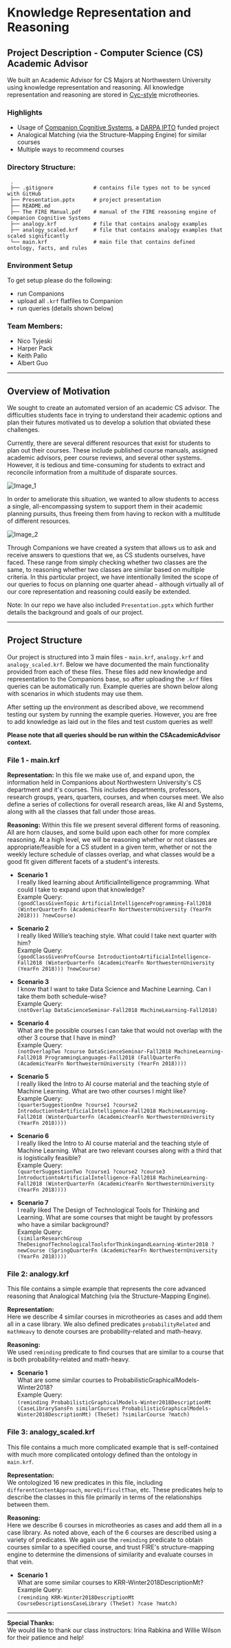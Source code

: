 # Knowledge Representation and Reasoning

## Project Description - Computer Science (CS) Academic Advisor
We built an Academic Advisor for CS Majors at Northwestern University using knowledge representation and reasoning. All knowledge representation and reasoning are stored in [Cyc-style](https://en.wikipedia.org/wiki/Cyc) microtheories.

### Highlights
- Usage of [Companion Cognitive Systems](http://www.qrg.northwestern.edu/ideas/companions-idea.htm), a [DARPA IPTO](https://en.wikipedia.org/wiki/Information_Processing_Techniques_Office) funded project
- Analogical Matching (via the Structure-Mapping Engine) for similar courses
- Multiple ways to recommend courses

### Directory Structure:
     .
     ├── .gitignore             # contains file types not to be synced with GitHub
     ├── Presentation.pptx      # project presentation                               
     ├── README.md                               
     ├── The FIRE Manual.pdf    # manual of the FIRE reasoning engine of Companion Cognitive Systems
     ├── analogy.krf            # file that contains analogy examples
     ├── analogy_scaled.krf     # file that contains analogy examples that scaled significantly
     └── main.krf               # main file that contains defined ontology, facts, and rules

### Environment Setup
To get setup please do the following:
- run Companions
- upload all `.krf` flatfiles to Companion
- run queries (details shown below)

### Team Members:
- Nico Tyjeski
- Harper Pack
- Keith Pallo
- Albert Guo

------------------------------------------------------------------------------

## Overview of Motivation
We sought to create an automated version of an academic CS advisor. The difficulties students face in trying to understand their academic options and plan their futures motivated us to develop a solution that obviated these challenges.

Currently, there are several different resources that exist for students to plan out their courses. These include published course manuals, assigned academic advisors, peer course reviews, and several other systems. However, it is tedious and time-consuming for students to extract and reconcile information from a multitude of disparate sources.

![Image_1](/images/readme_image_1.png)

In order to ameliorate this situation, we wanted to allow students to access a single, all-encompassing system to support them in their academic planning pursuits, thus freeing them from having to reckon with a multitude of different resources.

![Image_2](/images/readme_image_2.png)

Through Companions we have created a system that allows us to ask and receive answers to questions that we, as CS students ourselves, have faced. These range from simply checking whether two classes are the same, to reasoning whether two classes are similar based on multiple criteria. In this particular project, we have intentionally limited the scope of our queries to focus on planning one quarter ahead - although virtually all of our core representation and reasoning could easily be extended.  


Note: In our repo we have also included `Presentation.pptx` which further details the background and goals of our project.

------------------------------------------------------------------------------

## Project Structure
Our project is structured into 3 main files - `main.krf`, `analogy.krf` and `analogy_scaled.krf`. Below we have documented the main functionality provided from each of these files. These files add new knowledge and representation to the Companions base, so after uploading the `.krf` files queries can be automatically run. Example queries are shown below along with scenarios in which students may use them.

After setting up the environment as described above, we recommend testing our system by running the example queries. However, you are free to add knowledge as laid out in the files and test custom queries as well!

**Please note that all queries should be run within the CSAcademicAdvisor context.**

### File 1 - main.krf

**Representation:** In this file we make use of, and expand upon, the information held in Companions about Northwestern University's CS department and it's courses. This includes departments, professors, research groups, years, quarters, courses, and when courses meet. We also define a series of collections for overall research areas, like AI and Systems, along with all the classes that fall under those areas.

**Reasoning:** Within this file we present several different forms of reasoning. All are horn clauses, and some build upon each other for more complex reasoning. At a high level, we will be reasoning whether or not classes are appropriate/feasible for a CS student in a given term, whether or not the weekly lecture schedule of classes overlap, and what classes would be a good fit given different facets of a student's interests.

- **Scenario 1** <br />
I really liked learning about ArtificialIntelligence programming. What could I take to expand upon that knowledge? <br/>
Example Query: <br />
`(goodClassGivenTopic ArtificialIntelligenceProgramming-Fall2018 (WinterQuarterFn (AcademicYearFn NorthwesternUniversity (YearFn 2018))) ?newCourse)`

- **Scenario 2** <br />
I really liked Willie’s teaching style. What could I take next quarter with him? <br/>
Example Query: <br />
`(goodClassGivenProfCourse IntroductiontoArtificialIntelligence-Fall2018 (WinterQuarterFn (AcademicYearFn NorthwesternUniversity (YearFn 2018))) ?newCourse)`

- **Scenario 3** <br/>
I know that I want to take Data Science and Machine Learning. Can I take them both schedule-wise? <br/>
Example Query: <br />
`(notOverlap DataScienceSeminar-Fall2018 MachineLearning-Fall2018)`

- **Scenario 4** <br/>
What are the possible courses I can take that would not overlap with the other 3 course that I have in mind? <br/>
Example Query: <br />
`(notOverlapTwo ?course DataScienceSeminar-Fall2018 MachineLearning-Fall2018 ProgrammingLanguages-Fall2018 (FallQuarterFn (AcademicYearFn NorthwesternUniversity (YearFn 2018))))`

- **Scenario 5** <br/>
I really liked the Intro to AI course material and the teaching style of Machine Learning. What are two other courses I might like? <br/>
Example Query: <br />
`(quarterSuggestionOne ?course1 ?course2 IntroductiontoArtificialIntelligence-Fall2018 MachineLearning-Fall2018 (WinterQuarterFn (AcademicYearFn NorthwesternUniversity (YearFn 2018))))`

- **Scenario 6** <br/>
I really liked the Intro to AI course material and the teaching style of Machine Learning. What are two relevant courses along with a third that is logistically feasible? <br/>
Example Query: <br />
`(quarterSuggestionTwo ?course1 ?course2 ?course3 IntroductiontoArtificialIntelligence-Fall2018 MachineLearning-Fall2018 (WinterQuarterFn (AcademicYearFn NorthwesternUniversity (YearFn 2018))))`

- **Scenario 7** <br/>
I really liked The Design of Technological Tools for Thinking and Learning. What are some courses that might be taught by professors who have a similar background? <br />
Example Query: <br />
`(similarResearchGroup TheDesignofTechnologicalToolsforThinkingandLearning-Winter2018 ?newCourse (SpringQuarterFn (AcademicYearFn NorthwesternUniversity (YearFn 2018))))`

### File 2: analogy.krf
This file contains a simple example that represents the core advanced reasoning that Analogical Matching (via the Structure-Mapping Engine).

**Representation:** <br />
Here we describe 4 similar courses in microtheories as cases and add them all in a case library. We also defined predicates `probabilityRelated` and `mathHeavy` to denote courses are probability-related and math-heavy.

**Reasoning:** <br />
We used `reminding` predicate to find courses that are similar to a course that is both probability-related and math-heavy.

- **Scenario 1** <br />
What are some similar courses to ProbabilisticGraphicalModels-Winter2018? <br />
Example Query: <br />
`(reminding ProbabilisticGraphicalModels-Winter2018DescriptionMt (CaseLibrarySansFn similarCourses ProbabilisticGraphicalModels-Winter2018DescriptionMt) (TheSet) ?similarCourse ?match)`

### File 3: analogy_scaled.krf
This file contains a much more complicated example that is self-contained with much more complicated ontology defined than the ontology in `main.krf`.

**Representation:** <br />
We ontologized 16 new predicates in this file, including `differentContentApproach`, `moreDifficultThan`, etc.  These predicates help to describe the classes in this file primarily in terms of the relationships between them.

**Reasoning:** <br />
Here we describe 6 courses in microtheories as cases and add them all in a case library. As noted above, each of the 6 courses are described using a variety of predicates.  We again use the `reminding` predicate to obtain courses similar to a specified course, and trust FIRE's structure-mapping engine to determine the dimensions of similarity and evaluate courses in that vein.

- **Scenario 1** <br />
What are some similar courses to KRR-Winter2018DescriptionMt? <br />
Example Query: <br />
`(reminding KRR-Winter2018DescriptionMt CourseDescriptionsCaseLibrary
 (TheSet) ?case ?match)`

------------------------------------------------------------------------------

**Special Thanks:** <br />
We would like to thank our class instructors: Irina Rabkina and Willie Wilson for their patience and help!
